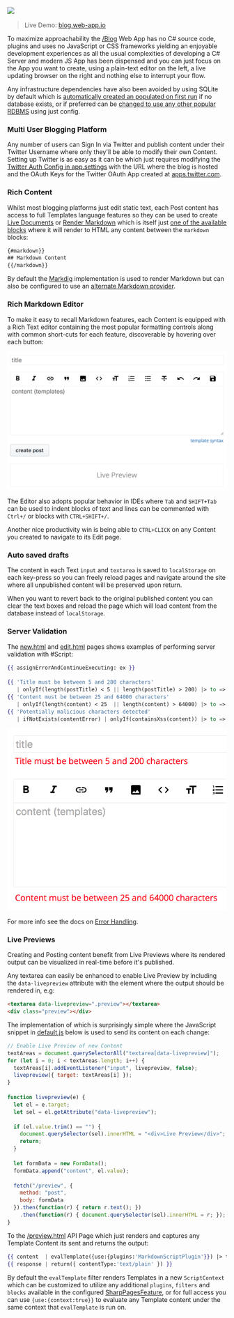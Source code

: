 [![](https://raw.githubusercontent.com/ServiceStack/sharpscript/master/src/wwwroot/assets/img/screenshots/blog.png)](http://blog.web-app.io)

> Live Demo: [blog.web-app.io](http://blog.web-app.io)

To maximize approachability the [/Blog](https://github.com/NetCoreWebApps/Blog/tree/master/app) Web App has no C# source code, plugins and uses 
no JavaScript or CSS frameworks yielding an enjoyable development experiences as all the usual complexities of developing a C# Server and modern 
JS App has been dispensed and you can just focus on the App you want to create, using a plain-text editor on the left, a live updating browser on 
the right and nothing else to interrupt your flow.

Any infrastructure dependencies have also been avoided by using SQLite by default which is 
[automatically created an populated on first run](/docs/sharp-pages#init-pages) if no database exists, or if preferred can be 
[changed to use any other popular RDBMS](/docs/sharp-apps#multi-platform-configurations) using just config.

### Multi User Blogging Platform

Any number of users can Sign In via Twitter and publish content under their Twitter Username where only they'll be able to modify their own Content. 
Setting up Twitter is as easy as it can be which just requires modifying the 
[Twitter Auth Config in app.settings](#customizable-auth-providers) with the URL where the blog 
is hosted and the OAuth Keys for the Twitter OAuth App created at [apps.twitter.com](https://apps.twitter.com).

### Rich Content

Whilst most blogging platforms just edit static text, each Post content has access to full Templates language features so they can be used to create 
[Live Documents](http://blog.web-app.io/posts/live-document-example) or 
[Render Markdown](http://blog.web-app.io/posts/markdown-example) which is itself just 
[one of the available blocks](/docs/blocks#markdown) where it will render to HTML any content between the `markdown` blocks:

```hbs
{#markdown}}
## Markdown Content
{​{/markdown}}
```

By default the [Markdig](https://github.com/lunet-io/markdig) implementation is used to render Markdown but can also be configured to use an 
[alternate Markdown provider](http://blog.web-app.io/posts/web-app-customizations#customizable-markdown-providers).

### Rich Markdown Editor

To make it easy to recall Markdown features, each Content is equipped with a Rich Text editor containing the most popular formatting controls 
along with common short-cuts for each feature, discoverable by hovering over each button:

![](https://raw.githubusercontent.com/ServiceStack/Assets/master/img/livedemos/blog/editor.png)

The Editor also adopts popular behavior in IDEs where `Tab` and `SHIFT+Tab` can be used to indent blocks of text and lines can be commented with 
`Ctrl+/` or blocks with `CTRL+SHIFT+/`.

Another nice productivity win is being able to `CTRL+CLICK` on any Content you created to navigate to its Edit page.

### Auto saved drafts

The content in each Text `input` and `textarea` is saved to `localStorage` on each key-press so you can freely reload pages and navigate 
around the site where all unpublished content will be preserved upon return. 

When you want to revert back to the original published content you can clear the text boxes and reload the page which will load content from 
the database instead of `localStorage`.

### Server Validation

The [new.html](https://github.com/NetCoreWebApps/Blog/blob/master/posts/new.html) and [edit.html](https://github.com/NetCoreWebApps/Blog/blob/master/posts/_slug/edit.html) pages shows examples of performing server validation with #Script:

```hbs
{{ assignErrorAndContinueExecuting: ex }}

{{ 'Title must be between 5 and 200 characters'      
   | onlyIf(length(postTitle) < 5 || length(postTitle) > 200) |> to => titleError }}
{{ 'Content must be between 25 and 64000 characters' 
   | onlyIf(length(content) < 25  || length(content) > 64000) |> to => contentError }}
{{ 'Potentially malicious characters detected'       
   | ifNotExists(contentError) | onlyIf(containsXss(content)) |> to => contentError }}
```

![](https://raw.githubusercontent.com/ServiceStack/Assets/master/img/livedemos/blog/server-validation.png)

For more info see the docs on [Error Handling](/docs/error-handling).

### Live Previews

Creating and Posting content benefit from Live Previews where its rendered output can be visualized in real-time before it's published. 

Any textarea can easily be enhanced to enable Live Preview by including the `data-livepreview` attribute with the element where the output 
should be rendered in, e.g:

```html
<textarea data-livepreview=".preview"></textarea>
<div class="preview"></div>
```

The implementation of which is surprisingly simple where the JavaScript snippet in 
[default.js](https://github.com/NetCoreWebApps/Blog/blob/master/default.js) below is used to send its content on each change:

```js
// Enable Live Preview of new Content
textAreas = document.querySelectorAll("textarea[data-livepreview]");
for (let i = 0; i < textAreas.length; i++) {
  textAreas[i].addEventListener("input", livepreview, false);
  livepreview({ target: textAreas[i] });
}

function livepreview(e) {
  let el = e.target;
  let sel = el.getAttribute("data-livepreview");

  if (el.value.trim() == "") {
    document.querySelector(sel).innerHTML = "<div>Live Preview</div>";
    return;
  }

  let formData = new FormData();
  formData.append("content", el.value);

  fetch("/preview", {
    method: "post",
    body: formData
  }).then(function(r) { return r.text(); })
    .then(function(r) { document.querySelector(sel).innerHTML = r; });
}
```

To the [/preview.html](https://github.com/NetCoreWebApps/blog/blob/master/preview.html) API Page which just renders and captures any 
Template Content its sent and returns the output:

```hbs
{{ content  | evalTemplate({use:{plugins:'MarkdownScriptPlugin'}}) |> to =>response }}
{{ response | return({ contentType:'text/plain' }) }}
```

By default the `evalTemplate` filter renders Templates in a new `ScriptContext` which can be customized to utilize any additional 
`plugins`, `filters` and `blocks` available in the configured [SharpPagesFeature](/docs/sharp-pages), 
or for full access you can use `{use:{context:true}}` to evaluate any Template content under the same context that `evalTemplate` is run on.


